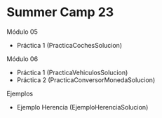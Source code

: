 # Summer Camp 23


Módulo 05 
- Práctica 1 (PracticaCochesSolucion)

Módulo 06
- Práctica 1 (PracticaVehiculosSolucion)
- Práctica 2 (PracticaConversorMonedaSolucion)


Ejemplos
- Ejemplo Herencia (EjemploHerenciaSolucion)
